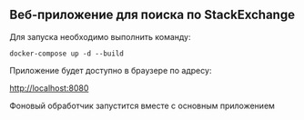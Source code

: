 ## Веб-приложение для поиска по StackExchange

Для запуска необходимо выполнить команду:
```
docker-compose up -d --build
```

Приложение будет доступно в браузере по адресу:

<http://localhost:8080>

Фоновый обработчик запустится вместе с основным приложением
